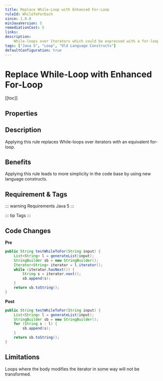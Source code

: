 ```yaml
---
title: Replace While-Loop with Enhanced For-Loop
ruleId: WhileToForEach
since: 1.0.0
minJavaVersion: 5
remediationCost: 5
links:
description:
    While-loops over Iterators which could be expressed with a for-loop, are transformed to an equivalent for-loop.
tags: ["Java 5", "Loop", "Old Language Constructs"]
defaultConfiguration: true
---
```


# Replace While-Loop with Enhanced For-Loop

[[toc]]

## Properties

<RuleProperties />


## Description

Applying this rule replaces While-loops over iterators with an equivalent for-loop.     

## Benefits

Applying this rule leads to more simplicity in the code base by using new language constructs.  

## Requirement & Tags

::: warning Requirements
Java 5
:::

::: tip Tags
<TagLinks />
:::

## Code Changes

__Pre__

``` java
public String testWhileToFor(String input) {
    List<String> l = generateList(input);
    StringBuilder sb = new StringBuilder();
    Iterator<String> iterator = l.iterator();
    while (iterator.hasNext()) {
        String s = iterator.next();
        sb.append(s);
    }
    return sb.toString();
}
```

__Post__

``` java
public String testWhileToFor(String input) {
    List<String> l = generateList(input);
    StringBuilder sb = new StringBuilder();
    for (String s : l) {
        sb.append(s);
    }
    return sb.toString();
}
```

## Limitations

Loops where the body modifies the iterator in some way will not be transformed.

<VersionNotice />

